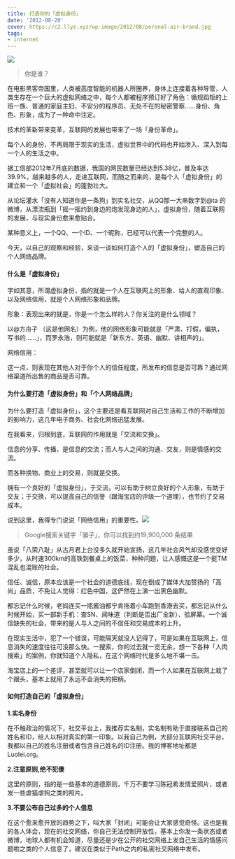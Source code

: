 ```yaml
---
title: 打造你的「虚拟身份」
date: '2012-08-20'
cover: https://c2.llyz.xyz/wp-image/2012/08/peronal-air-brand.jpg
tags:
- internet
---
```


![](https://c2.llyz.xyz/wp-image/2012/08/peronal-air-brand.jpg)

> 你是谁？

在电影黑客帝国里，人类被高度智能的机器人所圈养，身体上连接着各种导管，人类生存在一个巨大的虚拟网络之中，每个人都被程序预订好了角色：循规蹈矩的上班一族、普通的家庭主妇、不安分的程序员、无处不在的秘密警察……身份、角色、形象，成为了一种命中注定。

技术的革新带来变革，互联网的发展也带来了一场「身份革命」。

每个人的身份，不再局限于现实的生活，虚拟世界中的代码也开始渗入、深入到每一个人的生活之中。

据工信部2012年7月底的数据，我国的网民数量已经达到5.38亿，普及率达39.9%，越来越多的人，走进互联网，而随之而来的，是每个人「虚拟身份」的建立和一个「虚拟社会」的蓬勃壮大。

从论坛灌水「没有人知道你是一条狗」到实名社交，从QQ那一大串数字到@ta 的微博，从漂流瓶到「摇一摇约到身边的炮发现身边的人」，虚拟身份，随着互联网的发展，与现实身份愈来愈贴合。

某种意义上，一个QQ、一个ID、一个昵称，已经可以代表一个完整的人。

今天，以自己的观察和经验，来谈一谈如何打造个人的「虚拟身份」，塑造自己的个人网络品牌。

#### 什么是「虚拟身份」

字如其意，所谓虚拟身份，指的就是一个人在互联网上的形象、给人的直观印象、以及网络信用，就是个人网络形象和品牌。

形象：表现出来的就是，你是一个怎么样的人？你关注的是什么领域？

以@方舟子 （这是他网名）为例，他的网络形象可能就是「严肃、打假，偏执，写书的……」，而罗永浩，则可能就是「新东方、英语、幽默、讲相声的」。

网络信用：

这一点，则表现在其他人对于你个人的信任程度，所发布的信息是否可靠？通过网络渠道所出售的商品是否可靠。

#### 为什么要打造「虚拟身份」和「个人网络品牌」

为什么要打造「虚拟身份」，这个主要还是看互联网对自己生活和工作的不断增加的影响力，这几年电子商务、社会化网络迅猛发展。

在我看来，归根到底，互联网的作用就是「交流和交换」。

信息的分享、传播，是信息的交流；而人与人之间的沟通、交友，则是情感的交流。

而各种换物、商业上的交易，则就是交换。

拥有一个良好的「虚拟身份」，于交流，可以有助于树立良好的个人形象，有助于交友；于交换，可以提高自己的信誉（跟淘宝店的评级一个道理），也节约了交易成本。

说到这里，我得专门说说「网络信用」的重要性。![](https://c2.llyz.xyz/wp-image/2012/08/Trust.jpg)

> Google搜索关键字「骗子」，你可以找到约19,900,000 条结果

虽说「八荣八耻」从古月君上台没多久就开始宣扬，这几年社会风气却没感觉变好多少，从时速300km的高铁到餐桌上的饭菜，种种问题，让人感慨这是一个挺TM混乱也混账的社会。

信任、诚信，原本应该是一个社会的道德底线，现在倒成了媒体大加赞扬的「高尚」品质，不免让人觉得：红色中国，这俨然在上演一出黑色幽默。

都忘记什么时候，老妈连买一瓶酱油都宁肯拖着小车跑到香港去买，都忘记从什么时候开始，买一部新手机：查SN、闻味道（判断是否出厂全新）、验屏幕。一个诚信缺失的社会，带来的是人与人之间的不信任和交易成本的上升。

在现实生活中，犯了一个错误，可能隔天就没人记得了，可是如果在互联网上，信息消失的速度往往可没那么快。一搜索，你的过去就一览无余，想一下各种「人肉搜索」的案例，你就知道个人隐私，在这个网络时代是多么地不堪一击。

淘宝店上的一个差评，甚至就可以让一个店家倒闭，而一个人如果在互联网上栽了个跟头，基本上就用了永远不会消失的把柄。

#### 如何打造自己的「虚拟身份」

**1.实名身份**

在不触政治的情况下，社交平台上，我推荐实名制，实名制有助于直接联系自己的姓名和ID，给人以相对真实的第一印象。以我自己为例，大部分互联网社交平台，我都以自己的姓名注册或者包含自己姓名的ID注册。我的博客地址都是Luolei.org。

**2.注意原则,绝不犯傻**

这里的原则，指的是一些基本的道德原则，千万不要学习陈冠希发情爱照片，或者发一些虐猫虐狗之类的照片。

**3.不要公布自己过多的个人信息**

在这个愈来愈开放的趋势之下，叫大家「封闭」可能会让大家感觉奇怪。这也是我的各人体会，现在的社交网络，你自己无法控制开放性，基本上你发一条状态或者微博，地球人都有机会知道，尽量还是少在公开的社交网络上发自己生活的情感问题啦之类的个人信息了，建议在类似于Path之内的私密社交网络中发布。
